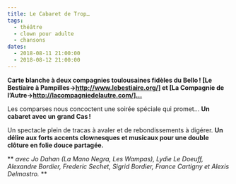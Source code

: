 ```yaml
---
title: Le Cabaret de Trop…
tags: 
  - théâtre
  - clown pour adulte
  - chansons
dates:
  - 2018-08-11 21:00:00
  - 2018-08-12 21:00:00
---
```


**Carte blanche à deux compagnies toulousaines fidèles du Bello ! [Le Bestiaire à Pampilles->http://www.lebestiaire.org/] et [La Compagnie de l’Autre->http://lacompagniedelautre.com/]…**

Les comparses nous concoctent une soirée spéciale qui promet… **Un cabaret avec un grand Cas !**

Un spectacle plein de tracas à avaler et de rebondissements à digérer. **Un délire aux forts accents clownesques et musicaux pour une double clôture en folie douce partagée.**

** *avec Jo Dahan (La Mano Negra, Les Wampas), Lydie Le Doeuff, Alexandre Bordier, Frederic Sechet, Sigrid Bordier, France Cartigny et Alexis Delmastro.* **
